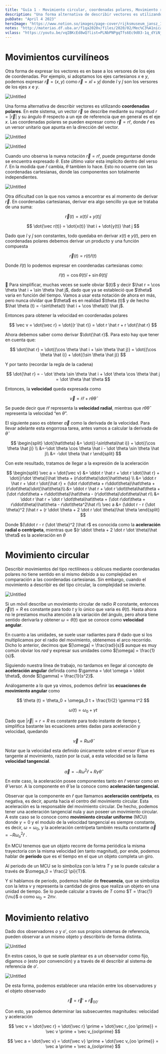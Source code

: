 ```yaml
---
title: "Guía 1 - Movimiento circular, coordenadas polares, Movimiento relativo "
description: "Una forma alternativa de describir vectores es utilizando **coordenadas polares**. En este sistema, un vector r se describe mediante su magnitud r = |r| y su ángulo theta respecto a un eje de referencia que en general es el eje x."
pubDate: "April 4 2023"
heroImage: "https://www.notion.so/images/page-cover/rijksmuseum_jansz_1641.jpg"
notes: "http://materias.df.uba.ar/f1qa2020v/files/2020/02/Mec%C3%A1nica-2.pdf"
vclass: "https://youtu.be/vqIBKcEd8wQ?list=PLNbPNPgqTfs6Ec9d03-1q_dYiNjJ3WNEF"
---
```


# Movimientos curvilíneos

Otra forma de expresar los vectores es en base a los versores de los ejes de coordenadas. Por ejemplo, si adoptamos los ejes cartesianos $x$ e $y$, podemos expresar $\vec r = (x, y)$ como $\vec r = x \hat i + y \hat j$ donde $\hat i$ y $\hat j$ son los versores de los ejes $x$ e $y$.

![Untitled](/fisica1q/Gui%CC%81a%201%20-%20Movimiento%20circular,%20coordenadas%20polares%20e73db783c6d54edc85117c1dbf4ebd99/Untitled.png)

Una forma alternativa de describir vectores es utilizando **coordenadas polares**. En este sistema, un vector $\vec{r}$ se describe mediante su magnitud $r = |\vec r|$ y su ángulo $\theta$ respecto a un eje de referencia que en general es el eje $x$. Las coordenadas polares se pueden expresar como $\vec{r} = r\hat{r}$, donde $\hat{r}$ es un versor unitario que apunta en la dirección del vector.

![Untitled](/fisica1q/Gui%CC%81a%201%20-%20Movimiento%20circular,%20coordenadas%20polares%20e73db783c6d54edc85117c1dbf4ebd99/Untitled%201.png)

![Untitled](/fisica1q/Gui%CC%81a%201%20-%20Movimiento%20circular,%20coordenadas%20polares%20e73db783c6d54edc85117c1dbf4ebd99/Untitled%202.png)

Cuando uno observa la nueva notación $\vec{r} = r\hat{r}$, puede preguntarse donde se encuentra expresado $\theta$. Este último valor esta implícito dentro del verso $\hat r$. En la modida que $\hat r$ cambia, $\theta$ tambíen lo hace. Esto no ocuerre con las coordenadas cartesianas, donde las componentes son totalmente independientes.

![Untitled](/fisica1q/Gui%CC%81a%201%20-%20Movimiento%20circular,%20coordenadas%20polares%20e73db783c6d54edc85117c1dbf4ebd99/Untitled%203.png)

Otra dificultad con la que nos vamos a encontrar es al momento de derivar $\vec r$. En coordenadas cartesianas, derivar era algo sencillo ya que se trataba de una suma:

$$
\vec r(t) = x(t) \hat i + y(t) \hat j
$$

$$
\dot{\vec r(t)} = \dot{x(t)} \hat i + \dot{y(t)} \hat j
$$

Dado que $\hat i$ y $\hat j$ son constantes, todo quedaba en derivar $x(t)$ e $y(t)$, pero en coordenadas polares debemos derivar un producto y una función compuesta

$$
\vec{r}(t) = r(t)\hat r(t)
$$

Donde $\hat r(t)$ lo podemos expresar en coordenadas cartesianas como:

$$
\hat r(t) = \cos \theta(t) \hat i + \sin \theta(t) \hat j
$$

<aside>
🚨 Para simplificar, muchas veces se suele obviar $(t)$ y decir $\hat r = \cos \theta \hat i + \sin \theta \hat j$, dado que ya se estableció que $\theta$ varia en función del tiempo. Vamos a usar esta notación de ahora en más, pero nunca olvidar que $\theta$ es en realidad $\theta (t)$ y de hecho $\hat \theta (t) = -\sin\theta(t) \hat i + \cos \theta(t) \hat j$.

</aside>

Entonces para obtener la velocidad en coordenadas polares

$$
\vec v = \dot{\vec r} = \dot{(r \hat r)} = \dot r \hat r + r \dot{\hat r}
$$

Ahora debemos saber como derivar $\dot{\hat r}$. Para esto hay que tener en cuenta que:

$$
\dot{\hat r} = \dot{(\cos \theta \hat i + \sin \theta \hat j)} = \dot{(\cos \theta \hat i)} + \dot{(\sin \theta \hat j)}
$$

Y por tanto (recordar la regla de la cadena)

$$
\dot{\hat r} = - \dot \theta \sin \theta \hat i + \dot \theta \cos \theta \hat j = \dot \theta \hat \theta
$$

Entonces, la **velocidad** queda expresada como

$$
\vec v = \dot r \hat r + r \dot \theta \hat \theta
$$

Se puede decir que $\dot r \hat r$ representa la **velocidad radial**, mientras que $r\dot \theta \hat \theta$ representa la velocidad “en $\theta$”.

El siguiente paso es obtener $\vec a$ como la derivada de la velocidad. Para llevar adelante esta engorrosa tarea, antes vamos a calcular la derivada de $\hat \theta$

$$
\begin{split}
\dot{\hat\theta} &= \dot{(-\sin\theta\hat i)} + \dot{(\cos \theta \hat j)} \\
&=-\dot \theta \cos \theta \hat i - \dot \theta \sin \theta \hat j\\
&= -\dot \theta \hat r
\end{split}
$$

Con este resultado, tratamos de llegar a la expresión de la aceleración

$$
\begin{split}
\vec a = \dot{\vec v} &= \ddot r \hat r + \dot r \dot{\hat r} + \dot{(r\dot \theta)}\hat \theta + (r\dot\theta)\dot{\hat\theta} \\
&= \ddot r \hat r + \dot r \dot{\hat r} + (\dot r\dot\theta + r\ddot\theta)\hat\theta + (r\dot\theta)\dot{\hat\theta}\\
&= \ddot r \hat r + \dot r \dot\theta\hat\theta + (\dot r\dot\theta + r\ddot\theta)\hat\theta - (r\dot\theta)\dot\theta\hat r\\
&= \ddot r \hat r + \dot r \dot\theta\hat\theta + (\dot r\dot\theta + r\ddot\theta)\hat\theta - r\dot\theta^2\hat r\\
\vec a &= (\ddot r - r {\dot \theta}^2 )\hat r + (r \ddot \theta + 2 \dot r \dot \theta)\hat \theta
\end{split}
$$

Donde $(\ddot r - r {\dot \theta}^2 )\hat r$ es conocida como la **aceleración radial o centrípeta**, mientras que $(r \ddot \theta + 2 \dot r \dot \theta)\hat \theta$ es la aceleración en $\theta$

# Movimiento circular

Describir movimientos del tipo rectilíneos u oblicuos mediante coordenadas polares no tiene sentido en si mismo debido a su complejidad en comparación a las coordenadas cartesianas. Sin embargo, cuando el movimiento a describir es del tipo circular, la complejidad se invierte.

![Untitled](/fisica1q/Gui%CC%81a%201%20-%20Movimiento%20circular,%20coordenadas%20polares%20e73db783c6d54edc85117c1dbf4ebd99/Untitled%204.png)

Si un móvil describe un movimiento circular de radio $R$ constante, entonces $\vec r (t) = R$ es constante para todo $t$ y lo único que varia es $\theta (t)$. Hasta ahora no le prestamos mucha atención a la variación del ángulo, pero ahora tiene sentido derivarla y obtener $\omega = \dot \theta (t)$ que se conoce como **velocidad angular**.

En cuanto a las unidades, se suele usar radiantes para $\theta$ dado que si los multiplicamos por el radio del movimiento, obtenemos el arco recorrido. Dicho lo anterior, decimos que $[\omega] = \frac{rad}{s}$ aunque es muy común obviar los $rad$ y expresar sus unidades como $[\omega] = \frac{1}{s}$.

Siguiendo nuestra línea de trabajo, no tardamos en llegar al concepto de **aceleración angular** definida como $\gamma = \dot \omega = \ddot \theta$, donde $[\gamma] = \frac{1}{s^2}$.

Análogamente a lo que ya vimos, podemos definir las **ecuaciones de movimiento angular** como

$$
\theta (t) = \theta_0 + \omega_0 t + \frac{1}{2} \gamma t^2
$$

$$
\omega (t) = \omega_0 + \gamma t
$$

Dado que $|\vec r| = r = R$ es constante para todo instante de tiempo $t$, simplifica bastante las ecuaciones antes dadas para aceleración y velocidad, quedando

$$
\vec v = R\omega \hat \theta
$$

Notar que la velocidad esta definido únicamente sobre el versor $\hat \theta$ que es tangente al movimiento, razón por la cual, a esta velocidad se la llama **velocidad tangencial**.

$$
\vec a = -R\omega^2 \hat r + R \gamma \hat \theta
$$

En este caso, la aceleración posee componentes tanto en $\hat r$ versor como en $\hat \theta$ versor. A la componente en $\hat \theta$ se la conoce como **aceleración tangencial.**

Observar que la componente en $\hat r$ que llamamos **aceleración centrípeta**, es negativa, es decir, apunta hacia el centro del movimiento circular. Esta aceleración es la responsable del movimiento circular. De hecho, podemos tener una aceleración tangencial nula y aun poseer un movimiento circular. A este caso se lo conoce como **movimiento circular uniforme** (MCU) donde $\gamma = 0$ y el modulo de la velocidad tangencial es siempre constante, es decir, $\omega = \omega_0$, y la aceleración centrípeta también resulta constante $\vec a = -R {\omega_o}^2 \hat r$ .

En MCU tenemos que un objeto recorre de forma periódica la misma trayectoria con la misma velocidad (en tanto magnitud), por ende, podemos hablar de **periodo** que es el tiempo en el que un objeto completa un giro.

Al periodo de un MCU se lo simboliza con la letra $T$ y se lo puede calcular a través de $\omega_0 = \frac{2 \pi}{T}$.

Y si hablamos de periodo, podemos hablar de **frecuencia**, que se simboliza con la letra $\nu$ y representa la cantidad de giros que realiza un objeto en una unidad de tiempo. Se lo puede calcular a través de $T$ como $T = \frac{1}{\nu}$ o como $\omega_0 = 2\pi\nu$.

# Movimiento relativo

Dado dos observadores $o$ y $o\prime$, con sus propios sistemas de referencia, pueden observar a un mismo objeto y describirlo de forma distinta.

![Untitled](/fisica1q/Gui%CC%81a%201%20-%20Movimiento%20circular,%20coordenadas%20polares%20e73db783c6d54edc85117c1dbf4ebd99/Untitled%205.png)

En estos casos, lo que se suele plantear es a un observador como fijo, digamos $o$ (esto por convención) y a través de él describir al sistema de referencia de $o\prime$.

![Untitled](/fisica1q/Gui%CC%81a%201%20-%20Movimiento%20circular,%20coordenadas%20polares%20e73db783c6d54edc85117c1dbf4ebd99/Untitled%206.png)

De esta forma, podemos establecer una relación entre los observadores y el objeto observado

$$
\vec r = \vec r \prime  + \vec r_{0 0\prime}
$$

Con esto, ya podemos determinar las subsecuentes magnitudes: velocidad y aceleración

$$
\vec v = \dot{\vec r} = \dot{\vec r} \prime + \dot{\vec r_{oo \prime}} = \vec v \prime + \vec v_{oo\prime}
$$

$$
\vec a = \dot{\vec v} = \dot{\vec v} \prime + \dot{\vec v_{oo \prime}} = \vec a \prime + \vec a_{oo\prime}
$$
